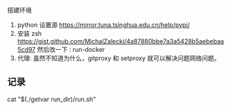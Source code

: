搭建环境
1. python 设置源
https://mirror.tuna.tsinghua.edu.cn/help/pypi/
2. 安装 zsh
https://gist.github.com/MichalZalecki/4a87880bbe7a3a5428b5aebebaa5cd97
然后改一下 : run-docker
3. 代理:
虽然不知道为什么，gitproxy 和 setproxy 就可以解决问题网络问题。


## 记录
cat "$(./getvar run_dir)/run.sh"


